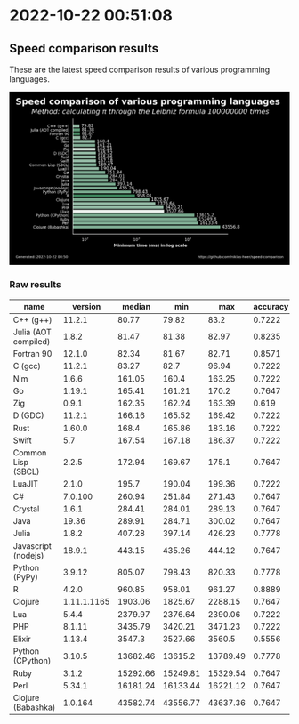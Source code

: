 # 2022-10-22 00:51:08

## Speed comparison results

These are the latest speed comparison results of various programming languages.

![plot](../assets/2022-10-22T005108/combined_results.png "Speed comparison of programming languages")

### Raw results

| name                 | version     | median   | min      | max      | accuracy |
| -------------------- | ----------- | -------- | -------- | -------- | -------- |
| C++ (g++)            | 11.2.1      | 80.77    | 79.82    | 83.2     | 0.7222   |
| Julia (AOT compiled) | 1.8.2       | 81.47    | 81.38    | 82.97    | 0.8235   |
| Fortran 90           | 12.1.0      | 82.34    | 81.67    | 82.71    | 0.8571   |
| C (gcc)              | 11.2.1      | 83.27    | 82.7     | 96.94    | 0.7222   |
| Nim                  | 1.6.6       | 161.05   | 160.4    | 163.25   | 0.7222   |
| Go                   | 1.19.1      | 165.41   | 161.21   | 170.2    | 0.7647   |
| Zig                  | 0.9.1       | 162.35   | 162.24   | 163.39   | 0.619    |
| D (GDC)              | 11.2.1      | 166.16   | 165.52   | 169.42   | 0.7222   |
| Rust                 | 1.60.0      | 168.4    | 165.86   | 183.16   | 0.7222   |
| Swift                | 5.7         | 167.54   | 167.18   | 186.37   | 0.7222   |
| Common Lisp (SBCL)   | 2.2.5       | 172.94   | 169.67   | 175.1    | 0.7647   |
| LuaJIT               | 2.1.0       | 195.7    | 190.04   | 199.36   | 0.7222   |
| C#                   | 7.0.100     | 260.94   | 251.84   | 271.43   | 0.7647   |
| Crystal              | 1.6.1       | 284.41   | 284.01   | 289.13   | 0.7647   |
| Java                 | 19.36       | 289.91   | 284.71   | 300.02   | 0.7647   |
| Julia                | 1.8.2       | 407.28   | 397.14   | 426.23   | 0.7778   |
| Javascript (nodejs)  | 18.9.1      | 443.15   | 435.26   | 444.12   | 0.7647   |
| Python (PyPy)        | 3.9.12      | 805.07   | 798.43   | 820.33   | 0.7778   |
| R                    | 4.2.0       | 960.85   | 958.01   | 961.27   | 0.8889   |
| Clojure              | 1.11.1.1165 | 1903.06  | 1825.67  | 2288.15  | 0.7647   |
| Lua                  | 5.4.4       | 2379.97  | 2376.64  | 2390.06  | 0.7222   |
| PHP                  | 8.1.11      | 3435.79  | 3420.21  | 3471.23  | 0.7222   |
| Elixir               | 1.13.4      | 3547.3   | 3527.66  | 3560.5   | 0.5556   |
| Python (CPython)     | 3.10.5      | 13682.46 | 13615.2  | 13789.49 | 0.7778   |
| Ruby                 | 3.1.2       | 15292.66 | 15249.81 | 15329.54 | 0.7647   |
| Perl                 | 5.34.1      | 16181.24 | 16133.44 | 16221.12 | 0.7647   |
| Clojure (Babashka)   | 1.0.164     | 43582.74 | 43556.77 | 43637.36 | 0.7647   |
